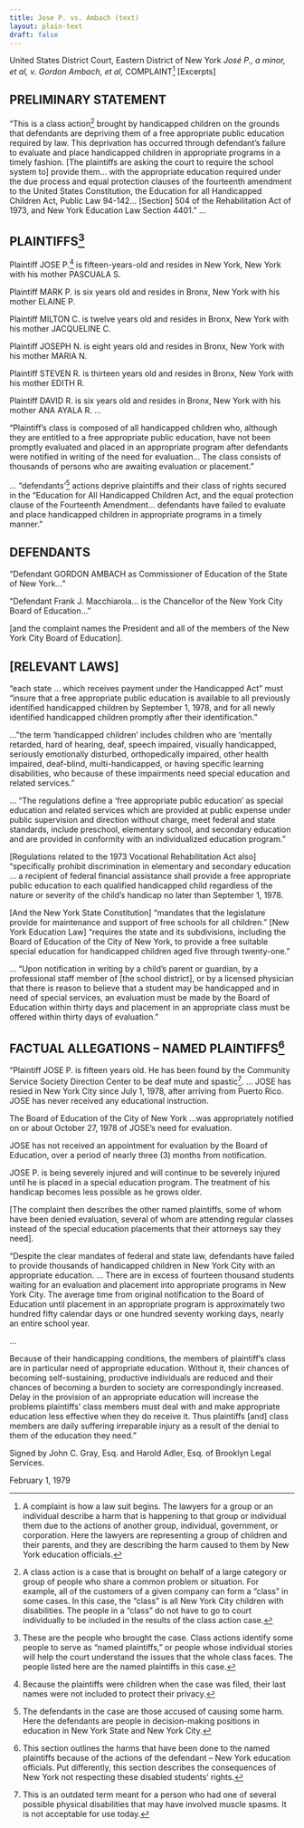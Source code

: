 ```yaml
---
title: Jose P. vs. Ambach (text)
layout: plain-text
draft: false
---
```


United States District Court, Eastern District of New York
*José P., a minor, et al, v. Gordon Ambach, et al,*
COMPLAINT[^1] \[Excerpts\]

## PRELIMINARY STATEMENT

“This is a class action[^2] brought by handicapped children on the grounds that defendants are depriving them of a free appropriate public education required by law. This deprivation has occurred through defendant’s failure to evaluate and place handicapped children in appropriate programs in a timely fashion. \[The plaintiffs are asking the court to require the school system to\] provide them… with the appropriate education required under the due process and equal protection clauses of the fourteenth amendment to the United States Constitution, the Education for all Handicapped Children Act, Public Law 94-142… \[Section\] 504 of the Rehabilitation Act of 1973, and New York Education Law Section 4401.”
…

## PLAINTIFFS[^3]

Plaintiff JOSE P.[^4] is fifteen-years-old and resides in New York, New York with his mother PASCUALA S.

Plaintiff MARK P. is six years old and resides in Bronx, New York with his mother ELAINE P.

Plaintiff MILTON C. is twelve years old and resides in Bronx, New York with his mother JACQUELINE C.

Plaintiff JOSEPH N. is eight years old and resides in Bronx, New York with his mother MARIA N.

Plaintiff STEVEN R. is thirteen years old and resides in Bronx, New York with his mother EDITH R.

Plaintiff DAVID R. is six years old and resides in Bronx, New York with his mother ANA AYALA R.
…

“Plaintiff’s class is composed of all handicapped children who, although they are entitled to a free appropriate public education, have not been promptly evaluated and placed in an appropriate program after defendants were notified in writing of the need for evaluation… The class consists of thousands of persons who are awaiting evaluation or placement.”

… “defendants’[^5] actions deprive plaintiffs and their class of rights secured in the “Education for All Handicapped Children Act, and the equal protection clause of the Fourteenth Amendment… defendants have failed to evaluate and place handicapped children in appropriate programs in a timely manner.”

## DEFENDANTS

“Defendant GORDON AMBACH as Commissioner of Education of the State of New
York…”

“Defendant Frank J. Macchiarola… is the Chancellor of the New York City Board of
Education…”

\[and the complaint names the President and all of the members of the New York City Board of Education\].

## \[RELEVANT LAWS\]

“each state … which receives payment under the Handicapped Act” must “insure that a free appropriate public education is available to all previously identified handicapped children by September 1, 1978, and for all newly identified handicapped children promptly after their identification.”

…”the term ‘handicapped children’ includes children who are ‘mentally retarded, hard of hearing, deaf, speech impaired, visually handicapped, seriously emotionally disturbed, orthopedically impaired, other health impaired, deaf-blind, multi-handicapped, or having specific learning disabilities, who because of these impairments need special education and related services.”

… “The regulations define a ‘free appropriate public education’ as special education and related services which are provided at public expense under public supervision and direction without charge, meet federal and state standards, include preschool, elementary school, and secondary education and are provided in conformity with an individualized education program.”

\[Regulations related to the 1973 Vocational Rehabilitation Act also\] “specifically prohibit discrimination in elementary and secondary education … a recipient of federal financial assistance shall provide a free appropriate public education to each qualified handicapped child regardless of the nature or severity of the child’s handicap no later than September 1, 1978.

\[And the New York State Constitution\] “mandates that the legislature provide for maintenance and support of free schools for all children.” \[New York Education Law\] “requires the state and its subdivisions, including the Board of Education of the City of New York, to provide a free suitable special education for handicapped children aged five through twenty-one.”

… “Upon notification in writing by a child’s parent or guardian, by a professional staff member of \[the school district], or by a licensed physician that there is reason to believe that a student may be handicapped and in need of special services, an evaluation must be made by the Board of Education within thirty days and placement in an appropriate class must be offered within thirty days of evaluation.”

## FACTUAL ALLEGATIONS – NAMED PLAINTIFFS[^6]

“Plaintiff JOSE P. is fifteen years old. He has been found by the Community Service Society Direction Center to be deaf mute and spastic[^7]. … JOSE has resied in New York City since July 1, 1978, after arriving from Puerto Rico. JOSE has never received any educational instruction.

The Board of Education of the City of New York …was appropriately notified on or about October 27, 1978 of JOSE’s need for evaluation.

JOSE has not received an appointment for evaluation by the Board of Education, over a period of nearly three (3) months from notification.

JOSE P. is being severely injured and will continue to be severely injured until he is placed in a special education program. The treatment of his handicap becomes less possible as he grows older.

\[The complaint then describes the other named plaintiffs, some of whom have been denied evaluation, several of whom are attending regular classes instead of the special education placements that their attorneys say they need\].

“Despite the clear mandates of federal and state law, defendants have failed to provide thousands of handicapped children in New York City with an appropriate education. … There are in excess of fourteen thousand students waiting for an evaluation and placement into appropriate programs in New York City. The average time from original notification to the Board of Education until placement in an appropriate program is approximately two hundred fifty calendar days or one hundred seventy working days, nearly an entire school year.

…

Because of their handicapping conditions, the members of plaintiff’s class are in particular need of appropriate education. Without it, their chances of becoming self-sustaining, productive individuals are reduced and their chances of becoming a burden to society are correspondingly increased. Delay in the provision of an appropriate education will increase the problems plaintiffs’ class members must deal with and make appropriate education less effective when they do receive it. Thus plaintiffs \[and\] class members are daily suffering irreparable injury as a result of the denial to them of the education they need.”

Signed by John C. Gray, Esq. and Harold Adler, Esq. of Brooklyn Legal Services.

February 1, 1979

[^1]: A complaint is how a law suit begins. The lawyers for a group or an individual describe a harm that is happening to that group or individual them due to the actions of another group, individual, government, or corporation. Here the lawyers are representing a group of children and their parents, and they are describing the harm caused to them by New York education officials.

[^2]: A class action is a case that is brought on behalf of a large category or group of people who share a common problem or situation. For example, all of the customers of a given company can form a “class” in some cases. In this case, the “class” is all New York City children with disabilities. The people in a “class” do not have to go to court individually to be included in the results of the class action case.

[^3]: These are the people who brought the case. Class actions identify some people to serve as “named plaintiffs,” or people whose individual stories will help the court understand the issues that the whole class faces. The people listed here are the named plaintiffs in this case.

[^4]: Because the plaintiffs were children when the case was filed, their last names were not included to protect their privacy.

[^5]: The defendants in the case are those accused of causing some harm. Here the defendants are people in decision-making positions in education in New York State and New York City.

[^6]: This section outlines the harms that have been done to the named plaintiffs because of the actions of the defendant – New York education officials. Put differently, this section describes the consequences of New York not respecting these disabled students’ rights.

[^7]: This is an outdated term meant for a person who had one of several possible physical disabilities that may have involved muscle spasms. It is not acceptable for use today.
